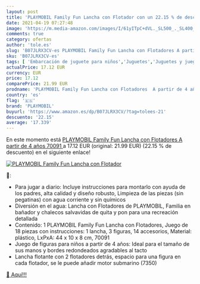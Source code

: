 ```yaml
---
layout: post
title: 'PLAYMOBIL Family Fun Lancha con Flotador con un 22.15 % de descuento'
date: 2021-04-19 07:27:48
image: 'https://m.media-amazon.com/images/I/61yITpC+dVL._SL500_._SL400_.jpg'
comments: true
category: ofertas
author: 'tole.es'
slug: 'B07JLRX3CV-es PLAYMOBIL Family Fun Lancha con Flotadores A partir de 4...'
sku: 'B07JLRX3CV-es'
tags: [ 'Embarcación de juguete para niños','Juguetes','Juguetes y juegos','Vehículos de juguete para niños','playmobil', ]
actualPrice: 17.12 EUR
currency: EUR
price: 17.12
comparePrice: 21.99 EUR
prodname: 'PLAYMOBIL Family Fun Lancha con Flotadores  A partir de 4 años  70091 '
country: 'es'
flag: '🇪🇸'
brand: 'PLAYMOBIL'
buyurl: 'https://www.amazon.es/dp/B07JLRX3CV/?tag=tolees-21'
descuento: '22.15'
average: '17.339'
---
```


En este momento está [PLAYMOBIL Family Fun Lancha con Flotadores  A partir de 4 años  70091 ](https://www.amazon.es/dp/B07JLRX3CV/?tag=tolees-21) a 17.12 EUR (original: 21.99 EUR) (22.15 %  de descuento) en el siguiente enlace!

[![PLAYMOBIL Family Fun Lancha con Flotador](https://m.media-amazon.com/images/I/61yITpC+dVL._SL500_._SL400_.jpg)](https://www.amazon.es/dp/B07JLRX3CV/?tag=tolees-21)

🔎:

- Para jugar a diario: Incluye instrucciones para montarlo con ayuda de los padres, alta calidad y diseño robusto, Limpieza de las piezas (sin pegatinas) con agua corriente y sin químicos
- Diversión en el agua: Lancha con Flotadores de PLAYMOBIL, Familia en bañador y chalecos salvavidas de quita y pon para una recreación detallada
- Contenido: 1 PLAYMOBIL Family Fun Lancha con Flotadores, Juego de 18 piezas con instrucciones: 1 lancha, 3 figuras, 14 accesorios, Material: plástico, LxPxA: 44 x 10 x 8 cm, 70091
- Juego de figuras para niños a partir de 4 años: Ideal para el tamaño de sus manos y bordes redondeados agradables al tacto
- Lancha flotante con 2 flotadores detrás, espacio para una figura en cada flotador, se le puede añadir motor submarino (7350)

[🛒 Aquí!!!](https://www.amazon.es/dp/B07JLRX3CV/?tag=tolees-21)
